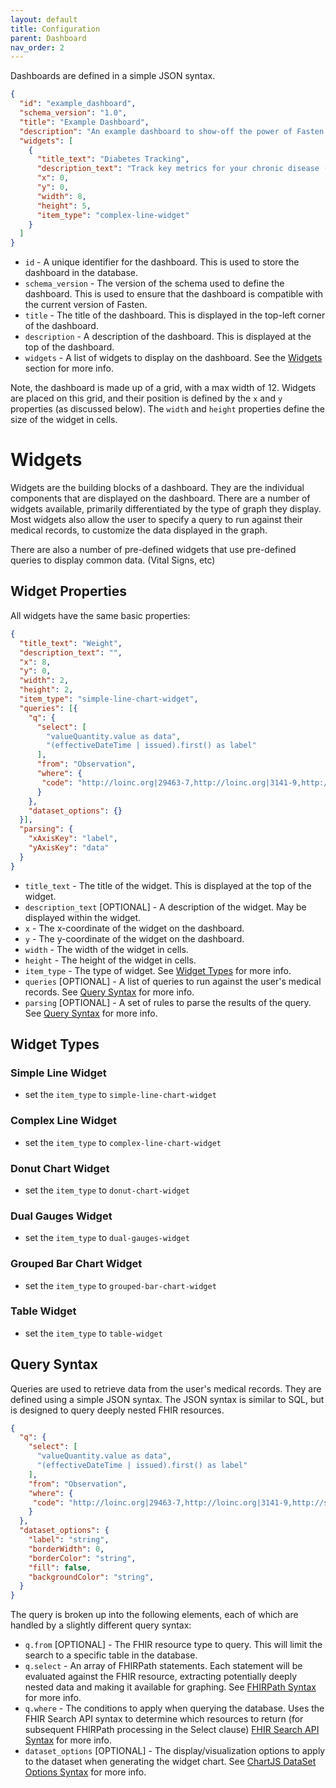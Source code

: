 ```yaml
---
layout: default
title: Configuration
parent: Dashboard
nav_order: 2
---
```


Dashboards are defined in a simple JSON syntax.

```json
{
  "id": "example_dashboard",
  "schema_version": "1.0",
  "title": "Example Dashboard",
  "description": "An example dashboard to show-off the power of Fasten widgets",
  "widgets": [
    {
      "title_text": "Diabetes Tracking",
      "description_text": "Track key metrics for your chronic disease (eg. Diabetes). The data within this widget is not reflective of your health record, and is only present for demonstrational purposes.",
      "x": 0,
      "y": 0,
      "width": 8,
      "height": 5,
      "item_type": "complex-line-widget"
    }
  ]
}
```

- `id` - A unique identifier for the dashboard. This is used to store the dashboard in the database.
- `schema_version` - The version of the schema used to define the dashboard. This is used to ensure that the dashboard is compatible with the current version of Fasten.
- `title` - The title of the dashboard. This is displayed in the top-left corner of the dashboard.
- `description` - A description of the dashboard. This is displayed at the top of the dashboard.
- `widgets` - A list of widgets to display on the dashboard. See the [Widgets](#widgets) section for more info.

Note, the dashboard is made up of a grid, with a max width of 12.
Widgets are placed on this grid, and their position is defined by the `x` and `y` properties (as discussed below). The `width` and `height` properties define the size of the widget in cells.

# Widgets
<a name="widgets"></a>

Widgets are the building blocks of a dashboard. They are the individual components that are displayed on the dashboard.
There are a number of widgets available, primarily differentiated by the type of graph they display.
Most widgets also allow the user to specify a query to run against their medical records, to customize the data displayed in the graph.

There are also a number of pre-defined widgets that use pre-defined queries to display common data. (Vital Signs, etc)

## Widget Properties

All widgets have the same basic properties:

```json
{
  "title_text": "Weight",
  "description_text": "",
  "x": 8,
  "y": 0,
  "width": 2,
  "height": 2,
  "item_type": "simple-line-chart-widget",
  "queries": [{
    "q": {
      "select": [
        "valueQuantity.value as data",
        "(effectiveDateTime | issued).first() as label"
      ],
      "from": "Observation",
      "where": {
       "code": "http://loinc.org|29463-7,http://loinc.org|3141-9,http://snomed.info/sct|27113001"
      }
    },
    "dataset_options": {}
  }],
  "parsing": {
    "xAxisKey": "label",
    "yAxisKey": "data"
  }
}
```

- `title_text` - The title of the widget. This is displayed at the top of the widget.
- `description_text` [OPTIONAL] - A description of the widget. May be displayed within the widget.
- `x` - The x-coordinate of the widget on the dashboard.
- `y` - The y-coordinate of the widget on the dashboard.
- `width` - The width of the widget in cells.
- `height` - The height of the widget in cells.
- `item_type` - The type of widget. See [Widget Types](#widget-types) for more info.
- `queries` [OPTIONAL] - A list of queries to run against the user's medical records. See [Query Syntax](#query_syntax) for more info.
- `parsing` [OPTIONAL] - A set of rules to parse the results of the query. See [Query Syntax](#query_syntax) for more info.

## Widget Types
<a name="widget-types"></a>

### Simple Line Widget

- set the `item_type` to `simple-line-chart-widget`

### Complex Line Widget

- set the `item_type` to `complex-line-chart-widget`

### Donut Chart Widget

- set the `item_type` to `donut-chart-widget`

### Dual Gauges Widget

- set the `item_type` to `dual-gauges-widget`

### Grouped Bar Chart Widget

- set the `item_type` to `grouped-bar-chart-widget`

### Table Widget

- set the `item_type` to `table-widget`


## Query Syntax
<a name="query_syntax"></a>

Queries are used to retrieve data from the user's medical records. They are defined using a simple JSON syntax.
The JSON syntax is similar to SQL, but is designed to query deeply nested FHIR resources. 

```json
{
  "q": {
    "select": [
      "valueQuantity.value as data",
      "(effectiveDateTime | issued).first() as label"
    ],
    "from": "Observation",
    "where": {
     "code": "http://loinc.org|29463-7,http://loinc.org|3141-9,http://snomed.info/sct|27113001"
    }
  },
  "dataset_options": {
    "label": "string",
    "borderWidth": 0,
    "borderColor": "string",
    "fill": false,
    "backgroundColor": "string",
  }
}
```
The query is broken up into the following elements, each of which are handled by a slightly different query syntax:


- `q.from` [OPTIONAL] - The FHIR resource type to query. This will limit the search to a specific table in the database.
- `q.select` - An array of FHIRPath statements. Each statement will be evaluated against the FHIR resource, extracting potentially deeply nested data and making it available for graphing. See [FHIRPath Syntax](#fhirpath) for more info.
- `q.where` - The conditions to apply when querying the database. Uses the FHIR Search API syntax to determine which resources to return (for subsequent FHIRPath processing in the Select clause) [FHIR Search API Syntax](#fhir_search_api) for more info.
- `dataset_options` [OPTIONAL] - The display/visualization options to apply to the dataset when generating the widget chart. See [ChartJS DataSet Options Syntax](#dataset_options_syntax) for more info.
